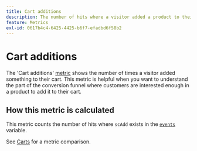 ```yaml
---
title: Cart additions
description: The number of hits where a visitor added a product to their cart.
feature: Metrics
exl-id: 0617b4c4-6425-4425-b6f7-efadbd6f58b2
---
```

# Cart additions

The 'Cart additions' [metric](overview.md) shows the number of times a visitor added something to their cart. This metric is helpful when you want to understand the part of the conversion funnel where customers are interested enough in a product to add it to their cart. 

## How this metric is calculated

This metric counts the number of hits where `scAdd` exists in the [`events`](/help/implement/vars/page-vars/events/events-overview.md) variable.

See [Carts](carts.md) for a metric comparison.

